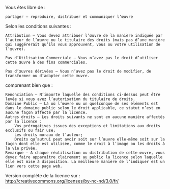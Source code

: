 Vous êtes libre de :

    partager — reproduire, distribuer et communiquer l’œuvre

Selon les conditions suivantes :

    Attribution — Vous devez attribuer l’œuvre de la manière indiquée par l’auteur de l’œuvre ou le titulaire des droits (mais pas d’une manière qui suggérerait qu’ils vous approuvent, vous ou votre utilisation de l’œuvre).

    Pas d’Utilisation Commerciale — Vous n’avez pas le droit d’utiliser cette œuvre à des fins commerciales.

    Pas d’œuvres dérivées — Vous n’avez pas le droit de modifier, de transformer ou d’adapter cette œuvre.

comprenant bien que :

    Renonciation — N’importe laquelle des conditions ci-dessus peut être levée si vous avez l’autorisation du titulaire de droits.
    Domaine Public — Là où l’œuvre ou un quelconque de ses éléments est dans le domaine public selon le droit applicable, ce statut n’est en aucune façon affecté par la licence.
    Autres droits — Les droits suivants ne sont en aucune manière affectés par la licence :
        Vos prérogatives issues des exceptions et limitations aux droits exclusifs ou fair use;
        Les droits moraux de l’auteur;
        Droits qu’autrui peut avoir soit sur l’œuvre elle-même soit sur la façon dont elle est utilisée, comme le droit à l’image ou les droits à la vie privée.
    Remarque — A chaque réutilisation ou distribution de cette œuvre, vous devez faire apparaître clairement au public la licence selon laquelle elle est mise à disposition. La meilleure manière de l’indiquer est un lien vers cette page web.

Version complète de la licence sur :
http://creativecommons.org/licenses/by-nc-nd/3.0/fr/
